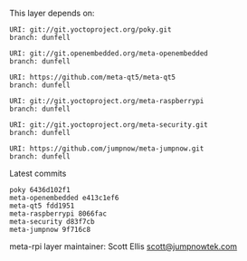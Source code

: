 This layer depends on:

    URI: git://git.yoctoproject.org/poky.git
    branch: dunfell

    URI: git://git.openembedded.org/meta-openembedded
    branch: dunfell

    URI: https://github.com/meta-qt5/meta-qt5
    branch: dunfell

    URI: git://git.yoctoproject.org/meta-raspberrypi
    branch: dunfell

    URI: git://git.yoctoproject.org/meta-security.git
    branch: dunfell

    URI: https://github.com/jumpnow/meta-jumpnow.git
    branch: dunfell

Latest commits

    poky 6436d102f1
    meta-openembedded e413c1ef6
    meta-qt5 fdd1951
    meta-raspberrypi 8066fac
    meta-security d83f7cb
    meta-jumpnow 9f716c8

meta-rpi layer maintainer: Scott Ellis <scott@jumpnowtek.com>

